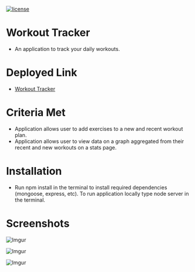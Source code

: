 [![license](https://img.shields.io/github/license/DAVFoundation/captain-n3m0.svg?style=flat-square)](https://github.com/DAVFoundation/captain-n3m0/blob/master/LICENSE)


# Workout Tracker

- An application to track your daily workouts.

# Deployed Link

- [Workout Tracker](https://mighty-temple-37148.herokuapp.com/?id=607774cf52044f0015ab84c7)

# Criteria Met
- Application allows user to add exercises to a new and recent workout plan.
- Application allows user to view data on a graph aggregated from their recent and new workouts on a stats page.

# Installation

- Run npm install in the terminal to install required dependencies (mongoose, express, etc).  To run application locally type node server in the terminal.

# Screenshots

![Imgur](https://i.imgur.com/Rexm0ga.png)

![Imgur](https://i.imgur.com/eBQ1GrJ.png)

![Imgur](https://i.imgur.com/BKHAhPm.png)